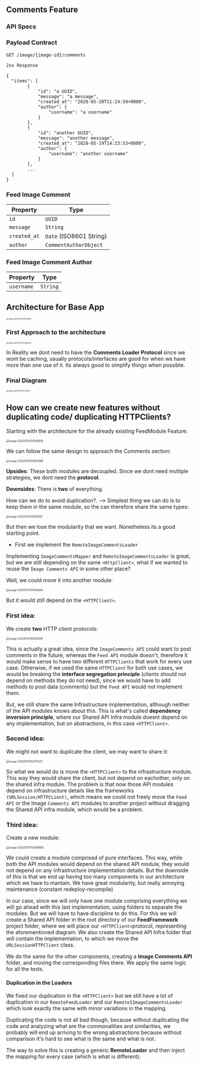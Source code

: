 ## Comments Feature

### API Specs

### Payload Contract 


```
GET /image/{image-id}/comments 

2xx Response

{
  "items": [
 	 	{	
 	 		"id": "a UUID",
 	 		"message": "a message",
 	 		"created_at": "2020-05-20T11:24:59+0000",
 	 		"author": {
 	 			"username": "a username"
 	 		}
  		},
  		{	
 	 		"id": "another UUID",
 	 		"message": "another message",
 	 		"created_at": "2020-05-19T14:23:53+0000",
 	 		"author": {
 	 			"username": "another username"
 	 		}
  		},
  		...
  ]
}
```


### Feed Image Comment

| Property     | Type                    |
| ------------ | ----------------------- |
| `id`         | `UUID`                  |
| `message`    | `String`                |
| `created_at` | `Date` (ISO8601 String) |
| `author`     | `CommentAuthorObject`   |

### Feed Image Comment Author

| Property   | Type     |
| ---------- | -------- |
| `username` | `String` |



## Architecture for Base App

<img src="/Users/macbook/Library/Application Support/typora-user-images/image-20230707125043480.png" alt="image-20230707125043480" style="zoom: 33%;" />



### First Approach to the architecture

<img src="/Users/macbook/Library/Application Support/typora-user-images/image-20230707125206239.png" alt="image-20230707125206239" style="zoom:33%;" />

In Reality we dont need to have the **Comments Loader Protocol** since we wont be caching, usually protocols/interfaces are good for when we have more than one use of it. Its always good to simplify things when possible.

### Final Diagram

<img src="/Users/macbook/Library/Application Support/typora-user-images/image-20230707125315715.png" alt="image-20230707125315715" style="zoom:33%;" />



## How can we create new features without duplicating code/ duplicating HTTPClients?

Starting with the architecture for the already existing FeedModule Feature: 

<img src="/Users/macbook/Library/Application Support/typora-user-images/image-20230707125552910.png" alt="image-20230707125552910" style="zoom:50%;" />



We can follow the same design to approach the Comments section: 

<img src="/Users/macbook/Library/Application Support/typora-user-images/image-20230707125651095.png" alt="image-20230707125651095" style="zoom:50%;" />

**Upsides**: These both modules are decoupled. Since we dont need multiple strategies, we dont need the **protocol**.

**Downsides**: There is **two** of everything. 



How can we do to avoid duplication?. --> Simplest thing we can do is to keep them in the same module, so the can therefore share the same types:

<img src="/Users/macbook/Library/Application Support/typora-user-images/image-20230707125914187.png" alt="image-20230707125914187" style="zoom:50%;" />



But then we lose the modularity that we want. Nonetheless its a good starting point.

- First we implement the `RemoteImageCommentsLoader`



Implementing `ImageCommentsMapper` and `RemoteImageCommentsLoader` is great, but we are still depending on the same `<HttpClient>`, what if we wanted to reuse the `Image Comments API` in some other place? 

Well, we could move it into another module: 



<img src="/Users/macbook/Library/Application Support/typora-user-images/image-20230707191136440.png" alt="image-20230707191136440" style="zoom:50%;" />



But it would still depend on the `<HTTPClient>`. 



### First idea: 

We create **two** HTTP client protocols:



<img src="/Users/macbook/Library/Application Support/typora-user-images/image-20230707191252597.png" alt="image-20230707191252597" style="zoom:50%;" />



This is actually a great idea, since the `ImageComments API` could want to post comments in the future, whereas the `Feed API` module doesn't, therefore it would make sense to have two different `HTTPClients` that work for every use case. Otherwise, if we used the same `HTTPClient` for both use cases, we would be breaking the **interface segregation principle** (clients should not depend on methods they do not need), since we would have to add methods to post data (comments) but the `Feed API` would not implement them. 

But, we still share the same Infrastructure implementation, although neither of the API modules knows about this. This is what's called **dependency inversion principle**,  where our Shared API Infra module doesnt depend on any implementation, but on abstractions, in this case `<HTTPClient>`.



### Second idea: 

We might not want to duplicate the client, we may want to share it: 

<img src="/Users/macbook/Library/Application Support/typora-user-images/image-20230707192117573.png" alt="image-20230707192117573" style="zoom:50%;" />

  

So what we would do is move the `<HTTPClient>` to the infrastructure module. This way they would share the client, but not depend on eachother, only on the shared infra module. The problem is that now those API modules depend on infrastructure details like the frameworks `(URLSession/HTTPCLient)`, which means we could not freely move the `Feed API` or the Image `Comments API` modules to another project without dragging the Shared API infra module, which would be a problem.



### Third idea:

Create a new module:

<img src="/Users/macbook/Library/Application Support/typora-user-images/image-20230707192545892.png" alt="image-20230707192545892" style="zoom:50%;" />

We could create a module comprised of pure interfaces. This way, while both the API modules would depend on the shared API module, they would not depend on any infrastructure implementation details. But the downside of this is that we end up having too many components in our architecture which we have to mantain. We have great modularity, but really annoying maintenance (constant redeploy-recompile)





In our case, since we will only have one module comprising everything we will go ahead with this last implementation, using folders to separate the modules. But we will have to have discipline to do this. For this we will create a Shared API folder in the root directory of our **FeedFramework** project folder, where we will place our `<HTTPClient>`protocol, representing the aforementioned diagram. We also create the Shared API Infra folder that will contain the implementation, to which we move the `URLSessionHTTPClient` class.

We do the same for the other components, creating a **Image Comments API** folder, and moving the corresponding files there. We apply the same logic for all the tests.





#### Duplication in the Loaders

We fixed our duplication in the `<HTTPClient>` but we still have a lot of duplication in our `RemoteFeedLoader` and our `RemoteIImageCommentsLoader` which look exactly the same with minor variations in the mapping. 

Duplicating the code is not all bad though, because without duplicating the code and analyzing what are the commonalities and similarities, we probably will end up arriving to the wrong abstractions because without comparison it's hard to see what is the same and what is not.



The way to solve this is creating a generic **RemoteLoader** and then inject the mapping for every case (which is what is different).



